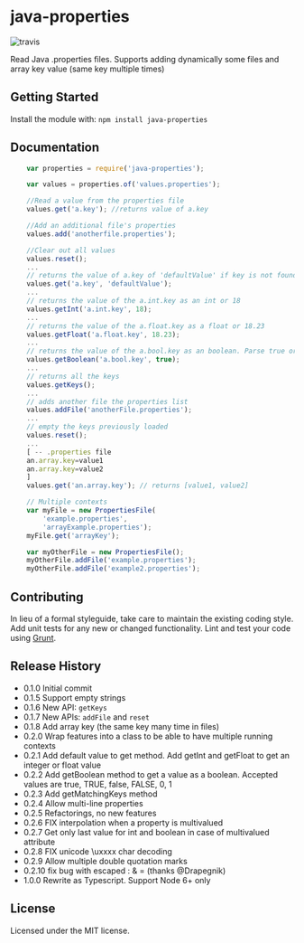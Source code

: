 # java-properties

![travis](https://travis-ci.org/mattdsteele/java-properties.svg)

Read Java .properties files. Supports adding dynamically some files and array key value (same key multiple times)

## Getting Started

Install the module with: `npm install java-properties`

## Documentation

```javascript
    var properties = require('java-properties');

    var values = properties.of('values.properties');

    //Read a value from the properties file
    values.get('a.key'); //returns value of a.key

    //Add an additional file's properties
    values.add('anotherfile.properties');

    //Clear out all values
    values.reset();
    ...
    // returns the value of a.key of 'defaultValue' if key is not found
    values.get('a.key', 'defaultValue');
    ...
    // returns the value of the a.int.key as an int or 18
    values.getInt('a.int.key', 18);
    ...
    // returns the value of the a.float.key as a float or 18.23
    values.getFloat('a.float.key', 18.23);
    ...
    // returns the value of the a.bool.key as an boolean. Parse true or false with any case or 0 or 1
    values.getBoolean('a.bool.key', true);
    ...
    // returns all the keys
    values.getKeys();
    ...
    // adds another file the properties list
    values.addFile('anotherFile.properties');
    ...
    // empty the keys previously loaded
    values.reset();
    ...
    [ -- .properties file
    an.array.key=value1
    an.array.key=value2
    ]
    values.get('an.array.key'); // returns [value1, value2]

    // Multiple contexts
    var myFile = new PropertiesFile(
        'example.properties',
        'arrayExample.properties');
    myFile.get('arrayKey');

    var myOtherFile = new PropertiesFile();
    myOtherFile.addFile('example.properties');
    myOtherFile.addFile('example2.properties');
```

## Contributing

In lieu of a formal styleguide, take care to maintain the existing coding style. Add unit tests for any new or changed functionality. Lint and test your code using [Grunt](http://gruntjs.com/).

## Release History

- 0.1.0 Initial commit
- 0.1.5 Support empty strings
- 0.1.6 New API: `getKeys`
- 0.1.7 New APIs: `addFile` and `reset`
- 0.1.8 Add array key (the same key many time in files)
- 0.2.0 Wrap features into a class to be able to have multiple running contexts
- 0.2.1 Add default value to get method. Add getInt and getFloat to get an integer or float value
- 0.2.2 Add getBoolean method to get a value as a boolean. Accepted values are true, TRUE, false, FALSE, 0, 1
- 0.2.3 Add getMatchingKeys method
- 0.2.4 Allow multi-line properties
- 0.2.5 Refactorings, no new features
- 0.2.6 FIX interpolation when a property is multivalued
- 0.2.7 Get only last value for int and boolean in case of multivalued attribute
- 0.2.8 FIX unicode \uxxxx char decoding
- 0.2.9 Allow multiple double quotation marks
- 0.2.10 fix bug with escaped : & = (thanks @Drapegnik)
- 1.0.0 Rewrite as Typescript. Support Node 6+ only

## License

Licensed under the MIT license.
